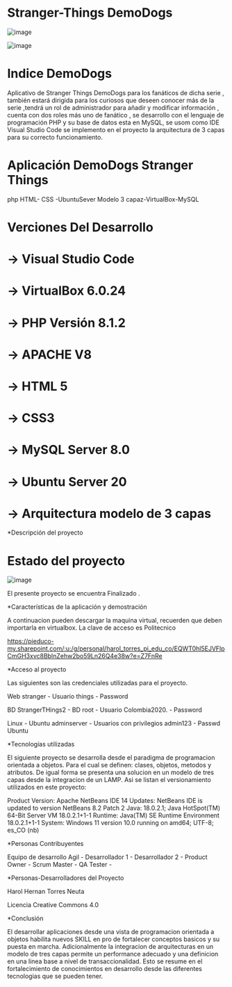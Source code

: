 # Stranger-Things DemoDogs



![image](https://user-images.githubusercontent.com/107268193/191625132-126b9693-3614-4591-81fd-afbef060d983.png)




![image](https://user-images.githubusercontent.com/107268193/191626139-e265a221-6c6e-45de-a76d-171aae01a0c5.png)

# Indice  DemoDogs

Aplicativo de Stranger Things
DemoDogs para los fanáticos de dicha serie , también estará
dirigida para los curiosos que deseen conocer más de la serie
,tendrá un rol de administrador para añadir y modificar
información , cuenta con dos roles más uno de fanático  ,
se desarrollo con el lenguaje de programación
PHP y su base de datos esta en MySQL, se usom como IDE
Visual Studio Code se implemento en el proyecto la
arquitectura de 3 capas para su correcto funcionamiento.

# Aplicación DemoDogs Stranger Things

 php HTML- CSS -UbuntuSever Modelo 3 capaz-VirtualBox-MySQL
                               

#  Verciones Del Desarrollo

# -> Visual Studio Code
# -> VirtualBox 6.0.24
# -> PHP Versión 8.1.2
# -> APACHE V8
# -> HTML 5
# -> CSS3
# -> MySQL Server 8.0
# -> Ubuntu Server 20
# -> Arquitectura modelo de 3 capas 

*Descripción del proyecto

# Estado del proyecto

![image](https://user-images.githubusercontent.com/107268193/191627437-344af88d-2005-4e36-8fd9-663e1573b57b.png)


El presente proyecto se encuentra Finalizado .



*Características de la aplicación y demostración

A continuacion pueden descargar la maquina virtual, recuerden que deben importarla en virtualbox. La clave de acceso es Politecnico

https://pieduco-my.sharepoint.com/:u:/g/personal/harol_torres_pi_edu_co/EQWT0hl5EJVFlpCmGH3xvc8BblnZehw2bo59Ln26Q4e38w?e=Z7FnRe

*Acceso al proyecto

Las siguientes son las credenciales utilizadas para el proyecto.

Web stranger - Usuario things - Password

BD StrangerTHings2 - BD root - Usuario Colombia2020. - Password

Linux - Ubuntu adminserver - Usuarios con privilegios admin123 - Passwd Ubuntu

*Tecnologías utilizadas

El siguiente proyecto se desarrolla desde el paradigma de programacion orientada a objetos. Para el cual se definen: clases, objetos, metodos y atributos. De igual forma se presenta una solucion en un modelo de tres capas desde la integracion de un LAMP. Asi se listan el versionamiento utilizados en este proyecto:

Product Version: Apache NetBeans IDE 14 Updates: NetBeans IDE is updated to version NetBeans 8.2 Patch 2 Java: 18.0.2.1; Java HotSpot(TM) 64-Bit Server VM 18.0.2.1+1-1 Runtime: Java(TM) SE Runtime Environment 18.0.2.1+1-1 System: Windows 11 version 10.0 running on amd64; UTF-8; es_CO (nb)

*Personas Contribuyentes

Equipo de desarrollo Agil - Desarrollador 1 - Desarrollador 2 - Product Owner - Scrum Master - QA Tester -

*Personas-Desarrolladores del Proyecto

Harol Hernan Torres Neuta

Licencia
Creative Commons 4.0

*Conclusión

El desarrollar aplicaciones desde una vista de programacion orientada a objetos habilita nuevos SKILL en pro de fortalecer conceptos basicos y su puesta en marcha. Adicionalmente la integracion de arquitecturas en un modelo de tres capas permite un performance adecuado y una definicion en una linea base a nivel de transaccionalidad. Esto se resume en el fortalecimiento de conocimientos en desarrollo desde las diferentes tecnologias que se pueden tener.
